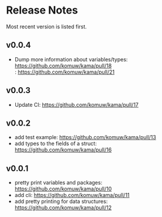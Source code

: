 # Release Notes

Most recent version is listed first.  


## v0.0.4
- Dump more information about variables/types: https://github.com/komuw/kama/pull/18     
                                             : https://github.com/komuw/kama/pull/21

## v0.0.3
- Update CI: https://github.com/komuw/kama/pull/17

## v0.0.2
- add test example: https://github.com/komuw/kama/pull/13
- add types to the fields of a struct: https://github.com/komuw/kama/pull/16

## v0.0.1
- pretty print variables and packages: https://github.com/komuw/kama/pull/10
- add cli: https://github.com/komuw/kama/pull/11
- add pretty printing for data structures: https://github.com/komuw/kama/pull/12
